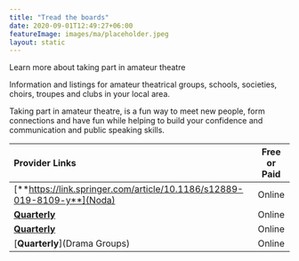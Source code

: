 ```yaml
---
title: "Tread the boards"
date: 2020-09-01T12:49:27+06:00
featureImage: images/ma/placeholder.jpeg
layout: static
---
```


Learn more about taking part in amateur theatre

Information and listings for amateur theatrical groups, schools, societies, choirs, troupes and clubs in your local area.

Taking part in amateur theatre, is a fun way to meet new people, form connections and have fun while helping to build your confidence and communication and public speaking skills.

| Provider Links      | Free or Paid  |  
| :-----------          | :--------------:      |  
| [**https://link.springer.com/article/10.1186/s12889-019-8109-y**](Noda) | Online | 
| [**Quarterly**](Amdram) | Online | 
| [**Quarterly**](NDFA) | Online | 
| [**Quarterly**](Drama Groups) | Online | 
  

<br/><br/>






